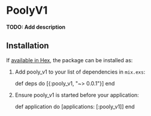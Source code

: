 # PoolyV1

**TODO: Add description**

## Installation

If [available in Hex](https://hex.pm/docs/publish), the package can be installed as:

  1. Add pooly_v1 to your list of dependencies in `mix.exs`:

        def deps do
          [{:pooly_v1, "~> 0.0.1"}]
        end

  2. Ensure pooly_v1 is started before your application:

        def application do
          [applications: [:pooly_v1]]
        end

